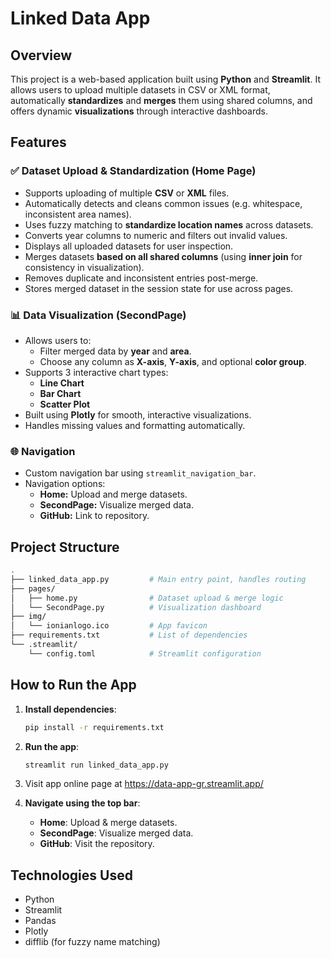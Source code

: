 
# Linked Data App

## Overview

This project is a web-based application built using **Python** and **Streamlit**. It allows users to upload multiple datasets in CSV or XML format, automatically **standardizes** and **merges** them using shared columns, and offers dynamic **visualizations** through interactive dashboards. 

## Features

### ✅ Dataset Upload & Standardization (Home Page)

- Supports uploading of multiple **CSV** or **XML** files.
- Automatically detects and cleans common issues (e.g. whitespace, inconsistent area names).
- Uses fuzzy matching to **standardize location names** across datasets.
- Converts year columns to numeric and filters out invalid values.
- Displays all uploaded datasets for user inspection.
- Merges datasets **based on all shared columns** (using **inner join** for consistency in visualization).
- Removes duplicate and inconsistent entries post-merge.
- Stores merged dataset in the session state for use across pages.

### 📊 Data Visualization (SecondPage)

- Allows users to:
  - Filter merged data by **year** and **area**.
  - Choose any column as **X-axis**, **Y-axis**, and optional **color group**.
- Supports 3 interactive chart types:
  - **Line Chart**
  - **Bar Chart**
  - **Scatter Plot**
- Built using **Plotly** for smooth, interactive visualizations.
- Handles missing values and formatting automatically.

### 🌐 Navigation

- Custom navigation bar using `streamlit_navigation_bar`.
- Navigation options:
  - **Home:** Upload and merge datasets.
  - **SecondPage:** Visualize merged data.
  - **GitHub:** Link to repository.

## Project Structure

```bash
.
├── linked_data_app.py         # Main entry point, handles routing
├── pages/
│   ├── home.py                # Dataset upload & merge logic
│   └── SecondPage.py          # Visualization dashboard
├── img/
│   └── ionianlogo.ico         # App favicon
├── requirements.txt           # List of dependencies
└── .streamlit/
    └── config.toml            # Streamlit configuration
```

## How to Run the App

1. **Install dependencies**:
   ```bash
   pip install -r requirements.txt
   ```

2. **Run the app**:
   ```bash
   streamlit run linked_data_app.py
   ```
3. Visit app online page at https://data-app-gr.streamlit.app/

4. **Navigate using the top bar**:
   - **Home**: Upload & merge datasets.
   - **SecondPage**: Visualize merged data.
   - **GitHub**: Visit the repository.

## Technologies Used

- Python
- Streamlit
- Pandas
- Plotly
- difflib (for fuzzy name matching)
